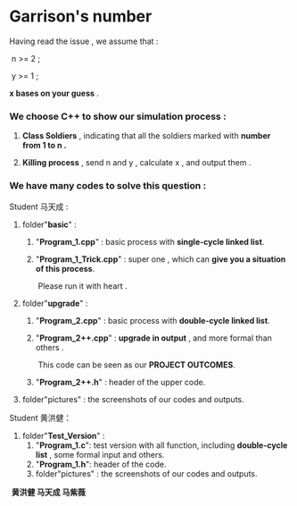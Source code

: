 # Garrison's number

Having read the issue , we assume that :

​	n >= 2 ;

​	y >= 1 ;

**x bases on your guess** .





### We choose **C++** to show our simulation process :

1. **Class Soldiers** , indicating that all the soldiers marked with **number from 1 to n .**

2. **Killing process** , send n and y , calculate x , and output them .





### We have many codes to solve this question :

Student 马天成 :

1. folder"**basic**" :

   1. "**Program_1.cpp**" : basic process with **single-cycle linked list**.

   2. "**Program_1_Trick.cpp**" : super one , which can **give you a situation of this process**.

      ​										 	   Please run it with heart .

2. folder"**upgrade**" :

   1. "**Program_2.cpp**" : basic process with **double-cycle linked list**.

   2. "**Program_2++.cpp**" : **upgrade in output** , and more formal than others .

      ​									  This code can be seen as our **PROJECT OUTCOMES**.

   3. "**Program_2++.h**" : header of the upper code.

3. folder"pictures" : the screenshots of our codes and outputs.



Student 黄洪健：

1. folder"**Test_Version**" :
   1. "**Program_1.c**": test version with all function, including **double-cycle list** , some formal   							 input and others.
   2. "**Program_1.h**": header of the code.
   3. folder"pictures" : the screenshots of our codes and outputs.



​																														**黄洪健 马天成 马紫薇**